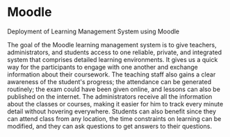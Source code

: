 # Moodle 
Deployment of Learning Management System using Moodle

The goal of the Moodle learning management system is to give teachers, administrators, and students access to one reliable, private, and integrated system that comprises detailed learning environments. It gives us a quick way for the participants to engage with one another and exchange information about their coursework.
The teaching staff also gains a clear awareness of the student's progress; the attendance can be generated routinely; the exam could have been given online, and lessons can also be published on the internet. The administrators receive all the information about the classes or courses, making it easier for him to track every minute detail without hovering everywhere. Students can also benefit since they can attend class from any location, the time constraints on learning can be modified, and they can ask questions to get answers to their questions.
